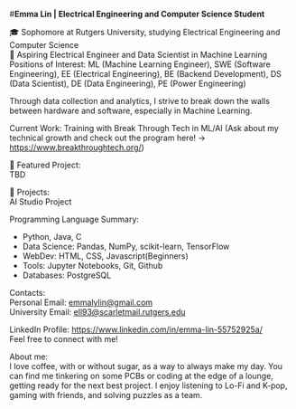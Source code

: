 #**Emma Lin | Electrical Engineering and Computer Science Student**

🎓 Sophomore at Rutgers University, studying Electrical Engineering and Computer Science \
🔭 Aspiring Electrical Engineer and Data Scientist in Machine Learning \
Positions of Interest: ML (Machine Learning Engineer), SWE (Software Engineering), EE (Electrical Engineering), BE (Backend Development), DS (Data Scientist), DE (Data Engineering), PE (Power Engineering)

Through data collection and analytics, I strive to break down the walls between hardware and software, especially in Machine Learning.

Current Work: Training with Break Through Tech in ML/AI (Ask about my technical growth and check out the program here! -> https://www.breakthroughtech.org/)

🎯 Featured Project: \
TBD

🚀 Projects: \
AI Studio Project

Programming Language Summary:
- Python, Java, C 
- Data Science: Pandas, NumPy, scikit-learn, TensorFlow 
- WebDev: HTML, CSS, Javascript(Beginners) 
- Tools: Jupyter Notebooks, Git, Github 
- Databases: PostgreSQL

Contacts: \
Personal Email: emmalylin@gmail.com \
University Email: ell93@scarletmail.rutgers.edu 

LinkedIn Profile: https://www.linkedin.com/in/emma-lin-55752925a/ \
Feel free to connect with me! 

About me: \
I love coffee, with or without sugar, as a way to always make my day. You can find me tinkering on some PCBs or coding at the edge of a lounge, getting ready for the next best project. I enjoy listening to Lo-Fi and K-pop, gaming with friends, and solving puzzles as a team.



<!--✨ _special_ ✨
🔭 I’m currently working on training with ML/AI with Break Through Tech @ Cornell
- 🌱 I’m currently learning ...
- 👯 I’m looking to collaborate on ...
- 🤔 I’m looking for help with ...
- 💬 Ask me about ...
- 📫 How to reach me: ...
- 😄 Pronouns: ...
- ⚡ Fun fact: ...
-->
